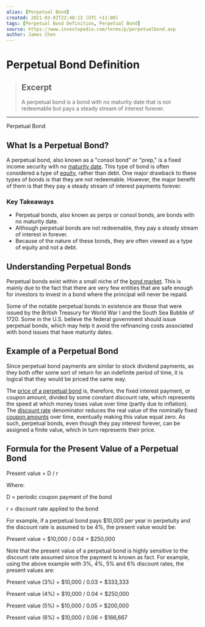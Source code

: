 ```yaml
---
alias: [Perpetual Bond]
created: 2021-03-02T22:40:13 (UTC +11:00)
tags: [Perpetual Bond Definition, Perpetual Bond]
source: https://www.investopedia.com/terms/p/perpetualbond.asp
author: James Chen
---
```


# Perpetual Bond Definition

> ## Excerpt
> A perpetual bond is a bond with no maturity date that is not redeemable but pays a steady stream of interest forever.

---

Perpetual Bond
## What Is a Perpetual Bond?

A perpetual bond, also known as a "consol bond" or "prep," is a fixed income security with no [maturity date](https://www.investopedia.com/terms/m/maturitydate.asp). This type of bond is often considered a type of [equity](https://www.investopedia.com/terms/e/equity.asp), rather than debt. One major drawback to these types of bonds is that they are not redeemable. However, the major benefit of them is that they pay a steady stream of interest payments forever.

### Key Takeaways

-   Perpetual bonds, also known as perps or consol bonds, are bonds with no maturity date.
-   Although perpetual bonds are not redeemable, they pay a steady stream of interest in forever.
-   Because of the nature of these bonds, they are often viewed as a type of equity and not a debt.

## Understanding Perpetual Bonds

Perpetual bonds exist within a small niche of the [bond market](https://www.investopedia.com/terms/b/bondmarket.asp). This is mainly due to the fact that there are very few entities that are safe enough for investors to invest in a bond where the principal will never be repaid.

Some of the notable perpetual bonds in existence are those that were issued by the British Treasury for World War I and the South Sea Bubble of 1720. Some in the U.S. believe the federal government should issue perpetual bonds, which may help it avoid the refinancing costs associated with bond issues that have maturity dates.

## Example of a Perpetual Bond

Since perpetual bond payments are similar to stock dividend payments, as they both offer some sort of return for an indefinite period of time, it is logical that they would be priced the same way.

The [price of a perpetual bond](https://www.investopedia.com/articles/investing/082313/perpetual-bonds-overview.asp) is, therefore, the fixed interest payment, or coupon amount, divided by some constant discount rate, which represents the speed at which money loses value over time (partly due to inflation). The [discount rate](https://www.investopedia.com/terms/d/discountrate.asp) denominator reduces the real value of the nominally fixed [coupon amounts](https://www.investopedia.com/video/play/coupon/) over time, eventually making this value equal zero. As such, perpetual bonds, even though they pay interest forever, can be assigned a finite value, which in turn represents their price.

## Formula for the Present Value of a Perpetual Bond

Present value = D / r

Where:

D = periodic coupon payment of the bond

r = discount rate applied to the bond

For example, if a perpetual bond pays $10,000 per year in perpetuity and the discount rate is assumed to be 4%, the present value would be:

Present value = $10,000 / 0.04 = $250,000

Note that the present value of a perpetual bond is highly sensitive to the discount rate assumed since the payment is known as fact. For example, using the above example with 3%, 4%, 5% and 6% discount rates, the present values are:

Present value (3%) = $10,000 / 0.03 = $333,333

Present value (4%) = $10,000 / 0.04 = $250,000

Present value (5%) = $10,000 / 0.05 = $200,000

Present value (6%) = $10,000 / 0.06 = $166,667
